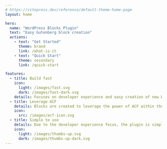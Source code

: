 ```yaml
---
# https://vitepress.dev/reference/default-theme-home-page
layout: home

hero:
  name: "WordPress Blocks Plugin"
  text: "Easy Gutenberg block creation"
  actions:
    - text: "Get Started"
      theme: brand
      link: /what-is-it
    - text: "Quick Start"
      theme: secondary
      link: /quick-start

features:
  - title: Build fast
    icon:
      light: /images/fast.svg
      dark: /images/fast-dark.svg
    details: Focuses on developer experience and easy creation of new WordPress blocks
  - title: Leverage ACF
    details: Blocks are created to leverage the power of ACF within the Gutenberg Editor, this gives a lot of freedom when building blocks
    icon: 
      src: /images/acf-icon.svg
  - title: Simple to use
    details: Due to the developer experience focus, the plugin is simple to use and easy to get started with
    icon: 
      light: /images/thumbs-up.svg
      dark: /images/thumbs-up-dark.svg
---
```

